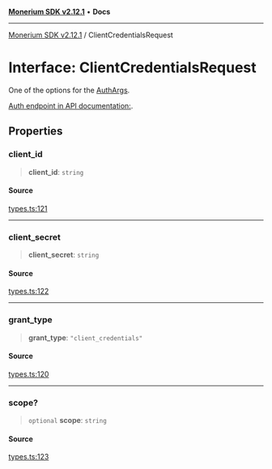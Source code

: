[**Monerium SDK v2.12.1**](../README.md) • **Docs**

---

[Monerium SDK v2.12.1](../README.md) / ClientCredentialsRequest

# Interface: ClientCredentialsRequest

One of the options for the [AuthArgs](../type-aliases/AuthArgs.md).

[Auth endpoint in API documentation:](https://monerium.dev/api-docs#operation/auth).

## Properties

### client_id

> **client_id**: `string`

#### Source

[types.ts:121](https://github.com/monerium/js-monorepo/blob/95da1ee68c22ee2a6c87ac928b307c8f3825242a/packages/sdk/src/types.ts#L121)

---

### client_secret

> **client_secret**: `string`

#### Source

[types.ts:122](https://github.com/monerium/js-monorepo/blob/95da1ee68c22ee2a6c87ac928b307c8f3825242a/packages/sdk/src/types.ts#L122)

---

### grant_type

> **grant_type**: `"client_credentials"`

#### Source

[types.ts:120](https://github.com/monerium/js-monorepo/blob/95da1ee68c22ee2a6c87ac928b307c8f3825242a/packages/sdk/src/types.ts#L120)

---

### scope?

> `optional` **scope**: `string`

#### Source

[types.ts:123](https://github.com/monerium/js-monorepo/blob/95da1ee68c22ee2a6c87ac928b307c8f3825242a/packages/sdk/src/types.ts#L123)
